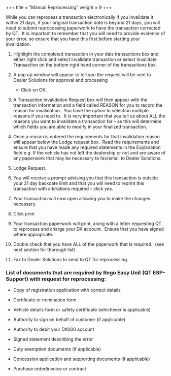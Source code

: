 +++
title = "Manual Reprocessing"
weight = 9
+++

While you can reprocess a transaction electronically if you invalidate it within 21 days, if your original transaction date is beyond 21 days, you will need to submit reprocessing paperwork to have the transaction corrected by QT.  It is important to remember that you will need to provide evidence of your error, so ensure that you have this first before starting your invalidation.

1. Highlight the completed transaction in your dais transactions box and either right click and select invalidate transaction or select Invalidate Transaction on the bottom right hand corner of the transactions box.

2. A pop up window will appear to tell you the request will be sent to Dealer Solutions for approval and processing

    - Click on OK.

3. A Transaction Invalidation Request box will then appear with the transaction information and a field called REASON for you to record the reason for invalidation.  You have the option to selection multiple reasons if you need to.  It is very important that you tell us about ALL the reasons you want to invalidate a transaction for – as this will determine which fields you are able to modify in your finalized transaction.

4. Once a reason is entered the requirements for that invalidation reason will appear below the Lodge request box.  Read the requirements and ensure that you have made any required statements in the Explanation field e.g. If the vehicle has not left the dealership or not and are aware of any paperwork that may be necessary to fax/email to Dealer Solutions.

5. Lodge Request.

6. You will receive a prompt advising you that this transaction is outside your 21 day backdate limit and that you will need to reprint this transaction with alterations required – click yes.

7. Your transaction will now open allowing you to make the changes necessary.  

8. Click print

9. Your transaction paperwork will print, along with a letter requesting QT to reprocess and charge your DX account.  Ensure that you have signed where appropriate.

10. Double check that you have ALL of the paperwork that is required.  (see next section for thorough list)

11. Fax to Dealer Solutions to send to QT for reprocessing.


### List of documents that are required by Rego Easy Unit (QT ESP-Support) with request for reprocessing:

- Copy of registration application with correct details

- Certificate or nomination form

- Vehicle details form or safety certificate (whichever is applicable)

- Authority to sign on behalf of customer (if applicable)

- Authority to debit your DX000 account

- Signed statement describing the error

- Duty exemption documents (if applicable)

- Concession application and supporting documents (if applicable)

- Purchase order/invoice or contract
